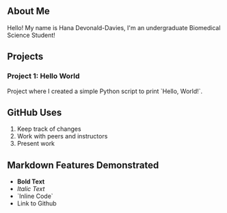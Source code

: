 ## About Me
Hello! My name is Hana Devonald-Davies, I'm an undergraduate Biomedical Science Student!

## Projects
### Project 1: Hello World
Project where I created a simple Python script to print \`Hello, World!\`.

## GitHub Uses
1. Keep track of changes
2. Work with peers and instructors
3. Present work

## Markdown Features Demonstrated
- **Bold Text**
- *Italic Text*
- \`Inline Code\`
- Link to Github 
